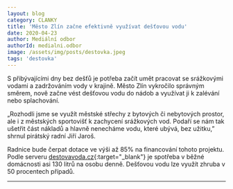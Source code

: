 ```yaml
---
layout: blog
category: CLANKY
title: 'Město Zlín začne efektivně využívat dešťovou vodu'
date: 2020-04-23
author: Mediální odbor
authorId: medialni.odbor
image: /assets/img/posts/destovka.jpeg
tags: 'destovka'
---
```


S přibývajícími dny bez dešťů je potřeba začít umět pracovat se srážkovými vodami a zadržováním vody v krajině. Město Zlín vykročilo správným směrem, nově začne vést dešťovou vodu do nádob a využívat ji k zalévání nebo splachování.

„Rozhodli jsme se využít městské střechy z bytových či nebytových prostor, ale i z městských sportovišť k zachycení srážkových vod. Podaří se nám tak ušetřit část nákladů a hlavně nenecháme vodu, které ubývá, bez užitku,” shrnul pirátský radní Jiří Jaroš.

Radnice bude čerpat dotace ve výši až 85% na financování tohoto projektu. Podle serveru [destovavoda.cz](www.destovavoda.cz){:target="_blank"} je spotřeba v běžné domácnosti asi 130 litrů na osobu denně. Dešťovou vodu lze využít zhruba v 50 procentech případů.
- - -
